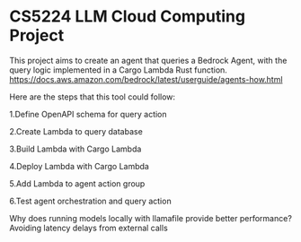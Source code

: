 # CS5224 LLM Cloud Computing Project
This project aims to create an agent that queries a Bedrock Agent, with the query logic implemented in a Cargo Lambda Rust function.
https://docs.aws.amazon.com/bedrock/latest/userguide/agents-how.html

Here are the steps that this tool could follow:

1.Define OpenAPI schema for query action

2.Create Lambda to query database

3.Build Lambda with Cargo Lambda

4.Deploy Lambda with Cargo Lambda

5.Add Lambda to agent action group

6.Test agent orchestration and query action


Why does running models locally with llamafile provide better performance?
Avoiding latency delays from external calls
